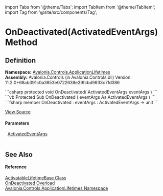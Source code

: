 import Tabs from '@theme/Tabs'; 
import TabItem from '@theme/TabItem'; 
import Tag from '@site/src/components/Tag'; 

# OnDeactivated(ActivatedEventArgs) Method




## Definition
**Namespace:** <a href="N_Avalonia_Controls_ApplicationLifetimes">Avalonia.Controls.ApplicationLifetimes</a>  
**Assembly:** Avalonia.Controls (in Avalonia.Controls.dll) Version: 11.2.0+68ab391c0a3653e0722638e29fcbd9633c7fd386

<Tabs groupId="api-code-preview">
<TabItem value="csharp" label="C#">
```csharp
protected void OnDeactivated(
	ActivatedEventArgs eventArgs
)
```
</TabItem>
<TabItem value="vb" label="VB">
```vb
Protected Sub OnDeactivated ( 
	eventArgs As ActivatedEventArgs
)
```
</TabItem>
<TabItem value="fsharp" label="F#">
```fsharp
member OnDeactivated : 
        eventArgs : ActivatedEventArgs -> unit 
```
</TabItem>
</Tabs>



<a href="https://github.com/AvaloniaUI/Avalonia/tree/master/srcAvalonia.Controls/ApplicationLifetimes/ActivatableLifetimeBase.cs#L27" title="View the source code">View Source</a>



#### Parameters
<dl><dt>  <a href="T_Avalonia_Controls_ApplicationLifetimes_ActivatedEventArgs">ActivatedEventArgs</a></dt><dd> </dd></dl>

## See Also


#### Reference
<a href="T_Avalonia_Controls_ApplicationLifetimes_ActivatableLifetimeBase">ActivatableLifetimeBase Class</a>  
<a href="Overload_Avalonia_Controls_ApplicationLifetimes_ActivatableLifetimeBase_OnDeactivated">OnDeactivated Overload</a>  
<a href="N_Avalonia_Controls_ApplicationLifetimes">Avalonia.Controls.ApplicationLifetimes Namespace</a>  
